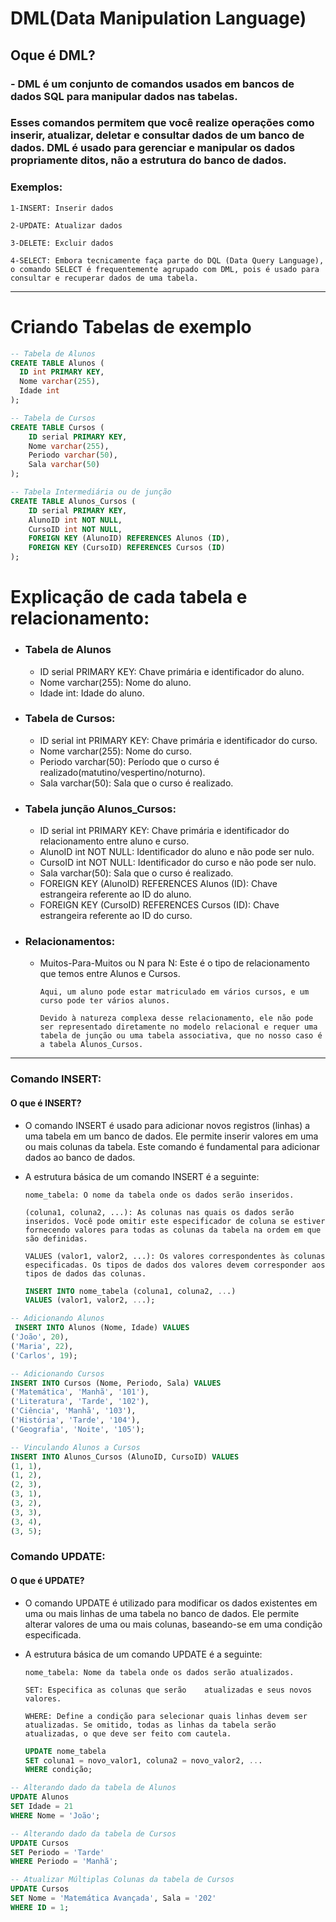 # DML(Data Manipulation Language)

## Oque é DML?
 
### - DML é um conjunto de comandos usados em bancos de dados SQL para manipular dados nas tabelas.

### Esses comandos permitem que você realize operações como inserir, atualizar, deletar e consultar dados de um banco de dados. DML é usado para gerenciar e manipular os dados propriamente ditos, não a estrutura do banco de dados.
### Exemplos:

    1-INSERT: Inserir dados

    2-UPDATE: Atualizar dados

    3-DELETE: Excluir dados

    4-SELECT: Embora tecnicamente faça parte do DQL (Data Query Language), o comando SELECT é frequentemente agrupado com DML, pois é usado para consultar e recuperar dados de uma tabela.
___


# Criando Tabelas de exemplo

```sql
-- Tabela de Alunos
CREATE TABLE Alunos (
  ID int PRIMARY KEY,
  Nome varchar(255),
  Idade int
);

-- Tabela de Cursos
CREATE TABLE Cursos (
    ID serial PRIMARY KEY,
    Nome varchar(255),
    Periodo varchar(50),
    Sala varchar(50)
);

-- Tabela Intermediária ou de junção
CREATE TABLE Alunos_Cursos (
    ID serial PRIMARY KEY,
    AlunoID int NOT NULL,
    CursoID int NOT NULL,
    FOREIGN KEY (AlunoID) REFERENCES Alunos (ID),
    FOREIGN KEY (CursoID) REFERENCES Cursos (ID)
);
```

# Explicação de cada tabela e relacionamento:

* ### Tabela de Alunos
  * ID serial PRIMARY KEY: Chave  primária e identificador do aluno.
  * Nome varchar(255): Nome do aluno.
  * Idade int: Idade do aluno.

* ### Tabela de Cursos:
  * ID serial int PRIMARY KEY: Chave  primária e identificador do curso.
  * Nome varchar(255): Nome do curso.
  * Periodo varchar(50): Período que o curso é realizado(matutino/vespertino/noturno).
  * Sala varchar(50): Sala que o curso é realizado.


* ### Tabela junção Alunos_Cursos:
  * ID serial int PRIMARY KEY: Chave  primária e identificador do relacionamento entre aluno e curso.
  * AlunoID int NOT NULL: Identificador do aluno e não pode ser nulo.
  * CursoID int NOT NULL: Identificador do curso e não pode ser nulo.
  * Sala varchar(50): Sala que o curso é realizado.
  * FOREIGN KEY (AlunoID) REFERENCES Alunos (ID): Chave estrangeira referente ao ID do aluno.
  * FOREIGN KEY (CursoID) REFERENCES Cursos (ID): Chave estrangeira referente ao ID do curso.

* ### Relacionamentos:
  * Muitos-Para-Muitos ou N para N: Este é o tipo de relacionamento que temos entre Alunos e Cursos.
  
        Aqui, um aluno pode estar matriculado em vários cursos, e um curso pode ter vários alunos.
        
        Devido à natureza complexa desse relacionamento, ele não pode ser representado diretamente no modelo relacional e requer uma tabela de junção ou uma tabela associativa, que no nosso caso é a tabela Alunos_Cursos.

___

### Comando INSERT:
#### O que é INSERT?
* O comando INSERT é usado para adicionar novos registros (linhas) a uma tabela em um banco de dados. Ele permite inserir valores em uma ou mais colunas da tabela. Este comando é fundamental para adicionar dados ao banco de dados.

* A estrutura básica de um comando INSERT é a seguinte:

      nome_tabela: O nome da tabela onde os dados serão inseridos.

      (coluna1, coluna2, ...): As colunas nas quais os dados serão inseridos. Você pode omitir este especificador de coluna se estiver fornecendo valores para todas as colunas da tabela na ordem em que são definidas.

      VALUES (valor1, valor2, ...): Os valores correspondentes às colunas especificadas. Os tipos de dados dos valores devem corresponder aos tipos de dados das colunas.

    ```sql
    INSERT INTO nome_tabela (coluna1, coluna2, ...)
    VALUES (valor1, valor2, ...);
    ```

```sql
-- Adicionando Alunos
 INSERT INTO Alunos (Nome, Idade) VALUES 
('João', 20),
('Maria', 22),
('Carlos', 19);

-- Adicionando Cursos
INSERT INTO Cursos (Nome, Periodo, Sala) VALUES 
('Matemática', 'Manhã', '101'),
('Literatura', 'Tarde', '102'),
('Ciência', 'Manhã', '103'),
('História', 'Tarde', '104'),
('Geografia', 'Noite', '105');

-- Vinculando Alunos a Cursos
INSERT INTO Alunos_Cursos (AlunoID, CursoID) VALUES 
(1, 1),
(1, 2),
(2, 3),
(3, 1),
(3, 2),
(3, 3),
(3, 4),
(3, 5);
```

### Comando UPDATE:
#### O que é UPDATE?
* O comando UPDATE é utilizado para modificar os dados existentes em uma ou mais linhas de uma tabela no banco de dados. Ele permite alterar valores de uma ou mais colunas, baseando-se em uma condição especificada.

* A estrutura básica de um comando UPDATE é a seguinte:

      nome_tabela: Nome da tabela onde os dados serão atualizados.

      SET: Especifica as colunas que serão    atualizadas e seus novos valores.

      WHERE: Define a condição para selecionar quais linhas devem ser atualizadas. Se omitido, todas as linhas da tabela serão atualizadas, o que deve ser feito com cautela.


    ```sql
    UPDATE nome_tabela
    SET coluna1 = novo_valor1, coluna2 = novo_valor2, ...
    WHERE condição;
    ```

```sql
-- Alterando dado da tabela de Alunos
UPDATE Alunos
SET Idade = 21
WHERE Nome = 'João';

-- Alterando dado da tabela de Cursos
UPDATE Cursos
SET Periodo = 'Tarde'
WHERE Periodo = 'Manhã';

-- Atualizar Múltiplas Colunas da tabela de Cursos
UPDATE Cursos
SET Nome = 'Matemática Avançada', Sala = '202'
WHERE ID = 1;
```
